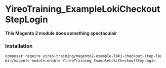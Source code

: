 # YireoTraining_ExampleLokiCheckoutStepLogin

**This Magento 2 module does something spectaculair**

### Installation
```bash
composer require yireo-training/magento2-example-loki-checkout-step-login
bin/magento module:enable YireoTraining_ExampleLokiCheckoutStepLogin
```